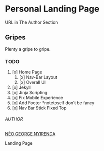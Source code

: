 # Personal Landing Page

URL in The Author Section

## Gripes

Plenty a gripe to gripe.

### TODO

1. [x] Home Page
   1. [x] Nav-Bar Layout
   2. [x] Overall UI
2. [x] Jekyll
3. [x] Jinja Scripting
4. [x] Fix Mobile Experience
5. [x] Add Footer *notetoself don't be fancy
6. [x] Nav Bar Stick Fixed Top

###### AUTHOR

[NÉO GEORGE NYIRENDA](https://neonyirenda.github.io)

Landing Page
